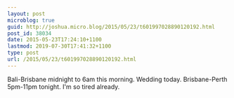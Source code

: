 ```yaml
---
layout: post
microblog: true
guid: http://joshua.micro.blog/2015/05/23/t601997028890120192.html
post_id: 38034
date: 2015-05-23T17:24:10+1100
lastmod: 2019-07-30T17:41:32+1100
type: post
url: /2015/05/23/t601997028890120192.html
---
```

Bali-Brisbane midnight to 6am this morning. Wedding today. Brisbane-Perth 5pm-11pm tonight. I'm so tired already.
